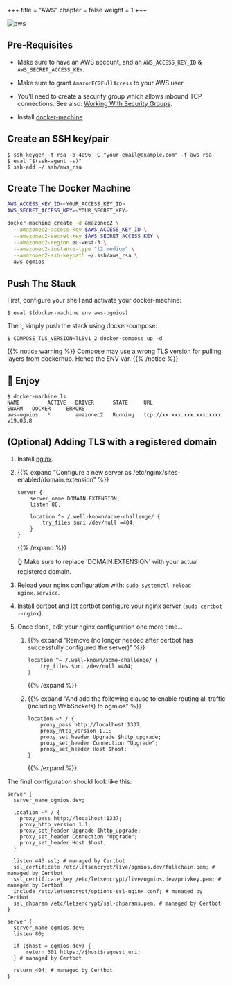 +++
title = "AWS"
chapter = false
weight = 1
+++

![aws](../images/aws.png?height=300)

## Pre-Requisites

- Make sure to have an AWS account, and an `AWS_ACCESS_KEY_ID` & `AWS_SECRET_ACCESS_KEY`.

- Make sure to grant `AmazonEC2FullAccess` to your AWS user.

- You'll need to create a security group which allows inbound TCP connections. See also: [Working With Security Groups](https://docs.aws.amazon.com/vpc/latest/userguide/VPC_SecurityGroups.html#WorkingWithSecurityGroups).

- Install [docker-machine](https://docs.docker.com/machine/install-machine/)

## Create an SSH key/pair

```
$ ssh-keygen -t rsa -b 4096 -C "your_email@example.com" -f aws_rsa
$ eval "$(ssh-agent -s)"
$ ssh-add ~/.ssh/aws_rsa
```

## Create The Docker Machine

```bash
AWS_ACCESS_KEY_ID=<YOUR_ACCESS_KEY_ID>
AWS_SECRET_ACCESS_KEY=<YOUR_SECRET_KEY>

docker-machine create -d amazonec2 \
  --amazonec2-access-key $AWS_ACCESS_KEY_ID \
  --amazonec2-secret-key $AWS_SECRET_ACCESS_KEY \
  --amazonec2-region eu-west-3 \
  --amazonec2-instance-type "t2.medium" \
  --amazonec2-ssh-keypath ~/.ssh/aws_rsa \
  aws-ogmios
```

## Push The Stack

First, configure your shell and activate your docker-machine:

```console
$ eval $(docker-machine env aws-ogmios)
```

Then, simply push the stack using docker-compose:

```console
$ COMPOSE_TLS_VERSION=TLSv1_2 docker-compose up -d
```

{{% notice warning %}} 
Compose may use a wrong TLS version for pulling layers from dockerhub. Hence the ENV var. 
{{% /notice %}}


## 🎉 Enjoy

```
$ docker-machine ls
NAME         ACTIVE   DRIVER      STATE     URL                         SWARM   DOCKER     ERRORS
aws-ogmios   *        amazonec2   Running   tcp://xx.xxx.xxx.xxx:xxxx           v19.03.8 
```

## (Optional) Adding TLS with a registered domain

1. Install [nginx](https://nginx.org/).

2. {{% expand "Configure a new server as /etc/nginx/sites-enabled/domain.extension" %}}

    ```nginx
    server {
        server_name DOMAIN.EXTENSION;
        listen 80;

        location ^~ /.well-known/acme-challenge/ {
            try_files $uri /dev/null =404;
        }
    }
    ```
    {{% /expand %}}

    👆 Make sure to replace 'DOMAIN.EXTENSION' with your actual registered domain.

3. Reload your nginx configuration with: `sudo systemctl reload nginx.service`.

4. Install [certbot](https://certbot.eff.org/lets-encrypt/ubuntubionic-nginx) and let certbot configure your nginx server (`sudo certbot --nginx`).

5. Once done, edit your nginx configuration one more time...

    1. {{% expand "Remove (no longer needed after certbot has successfully configured the server)" %}}

       ```nginx
       location ^~ /.well-known/acme-challenge/ {
           try_files $uri /dev/null =404;
       }
       ```
       {{% /expand %}}

    2. {{% expand "And add the following clause to enable routing all traffic (including WebSockets) to ogmios" %}}

       ```nginx
       location ~* / {
           proxy_pass http://localhost:1337;
           proxy_http_version 1.1;
           proxy_set_header Upgrade $http_upgrade;
           proxy_set_header Connection "Upgrade";
           proxy_set_header Host $host;
       }
       ```
       {{% /expand %}}

The final configuration should look like this:

```nginx
server {
  server_name ogmios.dev;

  location ~* / {
    proxy_pass http://localhost:1337;
    proxy_http_version 1.1;
    proxy_set_header Upgrade $http_upgrade;
    proxy_set_header Connection "Upgrade";
    proxy_set_header Host $host;
  }

  listen 443 ssl; # managed by Certbot
  ssl_certificate /etc/letsencrypt/live/ogmios.dev/fullchain.pem; # managed by Certbot
  ssl_certificate_key /etc/letsencrypt/live/ogmios.dev/privkey.pem; # managed by Certbot
  include /etc/letsencrypt/options-ssl-nginx.conf; # managed by Certbot
  ssl_dhparam /etc/letsencrypt/ssl-dhparams.pem; # managed by Certbot
}

server {
  server_name ogmios.dev;
  listen 80;

  if ($host = ogmios.dev) {
      return 301 https://$host$request_uri;
  } # managed by Certbot

  return 404; # managed by Certbot
}
```
